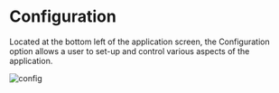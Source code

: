 # Configuration

Located at the bottom left of the application screen, the Configuration option allows a user to set-up and control various aspects of the application. 

![config](C:\Thycotic.ConnectionManager.Docs\ui\images\config.png)

